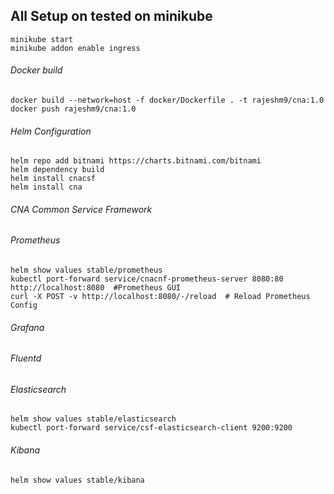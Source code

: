 

## All Setup on tested on minikube

```
minikube start
minikube addon enable ingress
```
###### Docker build

```
docker build --network=host -f docker/Dockerfile . -t rajeshm9/cna:1.0
docker push rajeshm9/cna:1.0
```

###### Helm Configuration 
```
helm repo add bitnami https://charts.bitnami.com/bitnami
helm dependency build
helm install cnacsf
helm install cna
```

###### CNA Common Service Framework

###### Prometheus 
```
helm show values stable/prometheus
kubectl port-forward service/cnacnf-prometheus-server 8080:80
http://localhost:8080  #Prometheus GUI
curl -X POST -v http://localhost:8080/-/reload  # Reload Prometheus Config
```

###### Grafana

###### Fluentd



###### Elasticsearch
```
helm show values stable/elasticsearch
kubectl port-forward service/csf-elasticsearch-client 9200:9200
```

###### Kibana
```
helm show values stable/kibana
```